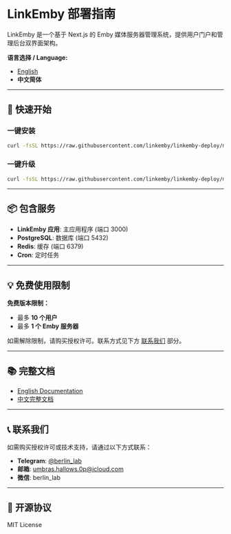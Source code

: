 # LinkEmby 部署指南

LinkEmby 是一个基于 Next.js 的 Emby 媒体服务器管理系统，提供用户门户和管理后台双界面架构。

**语言选择 / Language:**
- [English](README.en.md)
- **中文简体**

---

## 🚀 快速开始

### 一键安装

```bash
curl -fsSL https://raw.githubusercontent.com/linkemby/linkemby-deploy/main/install.sh | bash
```

### 一键升级

```bash
curl -fsSL https://raw.githubusercontent.com/linkemby/linkemby-deploy/main/install.sh | bash
```

---

## 📦 包含服务

- **LinkEmby 应用**: 主应用程序 (端口 3000)
- **PostgreSQL**: 数据库 (端口 5432)
- **Redis**: 缓存 (端口 6379)
- **Cron**: 定时任务

---

## 💡 免费使用限制

**免费版本限制：**
- 最多 **10 个用户**
- 最多 **1 个 Emby 服务器**

如需解除限制，请购买授权许可。联系方式见下方 [联系我们](#-联系我们) 部分。

---

## 📚 完整文档

- [English Documentation](README.en.md)
- [中文完整文档](README.zh-CN.md)

---

## 📞 联系我们

如需购买授权许可或技术支持，请通过以下方式联系：

- **Telegram**: [@berlin_lab](https://t.me/berlin_lab)
- **邮箱**: umbras.hallows.0p@icloud.com
- **微信**: berlin_lab

---

## 📄 开源协议

MIT License
